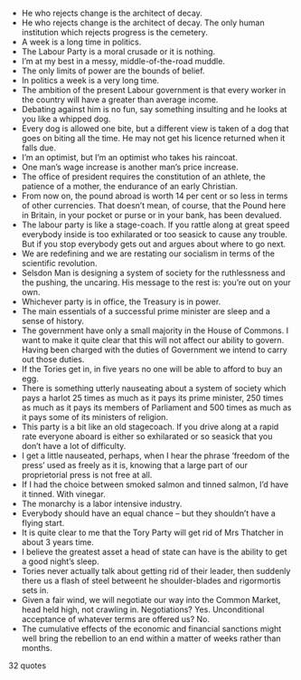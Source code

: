  - He who rejects change is the architect of decay.
 - He who rejects change is the architect of decay. The only human institution which rejects progress is the cemetery.
 - A week is a long time in politics.
 - The Labour Party is a moral crusade or it is nothing.
 - I’m at my best in a messy, middle-of-the-road muddle.
 - The only limits of power are the bounds of belief.
 - In politics a week is a very long time.
 - The ambition of the present Labour government is that every worker in the country will have a greater than average income.
 - Debating against him is no fun, say something insulting and he looks at you like a whipped dog.
 - Every dog is allowed one bite, but a different view is taken of a dog that goes on biting all the time. He may not get his licence returned when it falls due.
 - I’m an optimist, but I’m an optimist who takes his raincoat.
 - One man’s wage increase is another man’s price increase.
 - The office of president requires the constitution of an athlete, the patience of a mother, the endurance of an early Christian.
 - From now on, the pound abroad is worth 14 per cent or so less in terms of other currencies. That doesn’t mean, of course, that the Pound here in Britain, in your pocket or purse or in your bank, has been devalued.
 - The labour party is like a stage-coach. If you rattle along at great speed everybody inside is too exhilarated or too seasick to cause any trouble. But if you stop everybody gets out and argues about where to go next.
 - We are redefining and we are restating our socialism in terms of the scientific revolution.
 - Selsdon Man is designing a system of society for the ruthlessness and the pushing, the uncaring. His message to the rest is: you’re out on your own.
 - Whichever party is in office, the Treasury is in power.
 - The main essentials of a successful prime minister are sleep and a sense of history.
 - The government have only a small majority in the House of Commons. I want to make it quite clear that this will not affect our ability to govern. Having been charged with the duties of Government we intend to carry out those duties.
 - If the Tories get in, in five years no one will be able to afford to buy an egg.
 - There is something utterly nauseating about a system of society which pays a harlot 25 times as much as it pays its prime minister, 250 times as much as it pays its members of Parliament and 500 times as much as it pays some of its ministers of religion.
 - This party is a bit like an old stagecoach. If you drive along at a rapid rate everyone aboard is either so exhilarated or so seasick that you don’t have a lot of difficulty.
 - I get a little nauseated, perhaps, when I hear the phrase ‘freedom of the press’ used as freely as it is, knowing that a large part of our proprietorial press is not free at all.
 - If I had the choice between smoked salmon and tinned salmon, I’d have it tinned. With vinegar.
 - The monarchy is a labor intensive industry.
 - Everybody should have an equal chance – but they shouldn’t have a flying start.
 - It is quite clear to me that the Tory Party will get rid of Mrs Thatcher in about 3 years time.
 - I believe the greatest asset a head of state can have is the ability to get a good night’s sleep.
 - Tories never actually talk about getting rid of their leader, then suddenly there us a flash of steel betweent he shoulder-blades and rigormortis sets in.
 - Given a fair wind, we will negotiate our way into the Common Market, head held high, not crawling in. Negotiations? Yes. Unconditional acceptance of whatever terms are offered us? No.
 - The cumulative effects of the economic and financial sanctions might well bring the rebellion to an end within a matter of weeks rather than months.

32 quotes